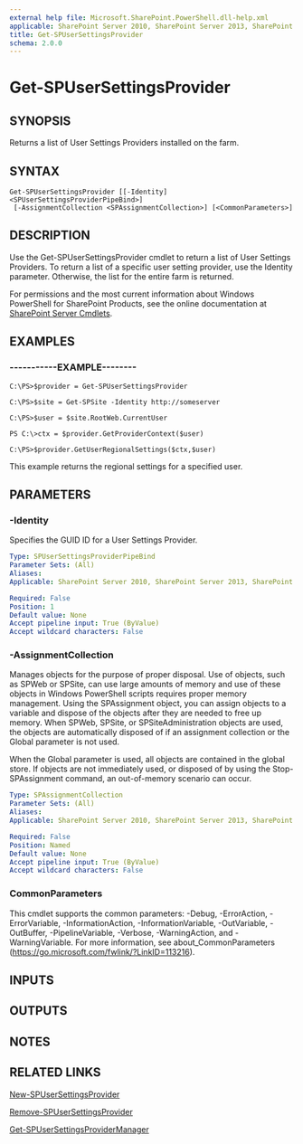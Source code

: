 ```yaml
---
external help file: Microsoft.SharePoint.PowerShell.dll-help.xml
applicable: SharePoint Server 2010, SharePoint Server 2013, SharePoint Server 2016, SharePoint Server 2019
title: Get-SPUserSettingsProvider
schema: 2.0.0
---
```


# Get-SPUserSettingsProvider

## SYNOPSIS

Returns a list of User Settings Providers installed on the farm.



## SYNTAX

```
Get-SPUserSettingsProvider [[-Identity] <SPUserSettingsProviderPipeBind>]
 [-AssignmentCollection <SPAssignmentCollection>] [<CommonParameters>]
```

## DESCRIPTION
Use the Get-SPUserSettingsProvider cmdlet to return a list of User Settings Providers.
To return a list of a specific user setting provider, use the Identity parameter.
Otherwise, the list for the entire farm is returned.

For permissions and the most current information about Windows PowerShell for SharePoint Products, see the online documentation at [SharePoint Server Cmdlets](https://docs.microsoft.com/powershell/sharepoint/sharepoint-server/sharepoint-server-cmdlets).

## EXAMPLES

### -----------EXAMPLE-------- 
```
C:\PS>$provider = Get-SPUserSettingsProvider

C:\PS>$site = Get-SPSite -Identity http://someserver

C:\PS>$user = $site.RootWeb.CurrentUser

PS C:\>ctx = $provider.GetProviderContext($user)

C:\PS>$provider.GetUserRegionalSettings($ctx,$user)
```

This example returns the regional settings for a specified user.

## PARAMETERS

### -Identity
Specifies the GUID ID for a User Settings Provider.

```yaml
Type: SPUserSettingsProviderPipeBind
Parameter Sets: (All)
Aliases: 
Applicable: SharePoint Server 2010, SharePoint Server 2013, SharePoint Server 2016, SharePoint Server 2019

Required: False
Position: 1
Default value: None
Accept pipeline input: True (ByValue)
Accept wildcard characters: False
```

### -AssignmentCollection
Manages objects for the purpose of proper disposal.
Use of objects, such as SPWeb or SPSite, can use large amounts of memory and use of these objects in Windows PowerShell scripts requires proper memory management.
Using the SPAssignment object, you can assign objects to a variable and dispose of the objects after they are needed to free up memory.
When SPWeb, SPSite, or SPSiteAdministration objects are used, the objects are automatically disposed of if an assignment collection or the Global parameter is not used.

When the Global parameter is used, all objects are contained in the global store.
If objects are not immediately used, or disposed of by using the Stop-SPAssignment command, an out-of-memory scenario can occur.

```yaml
Type: SPAssignmentCollection
Parameter Sets: (All)
Aliases: 
Applicable: SharePoint Server 2010, SharePoint Server 2013, SharePoint Server 2016, SharePoint Server 2019

Required: False
Position: Named
Default value: None
Accept pipeline input: True (ByValue)
Accept wildcard characters: False
```

### CommonParameters
This cmdlet supports the common parameters: -Debug, -ErrorAction, -ErrorVariable, -InformationAction, -InformationVariable, -OutVariable, -OutBuffer, -PipelineVariable, -Verbose, -WarningAction, and -WarningVariable. For more information, see about_CommonParameters (https://go.microsoft.com/fwlink/?LinkID=113216).

## INPUTS

## OUTPUTS

## NOTES

## RELATED LINKS

[New-SPUserSettingsProvider](New-SPUserSettingsProvider.md)

[Remove-SPUserSettingsProvider](Remove-SPUserSettingsProvider.md)

[Get-SPUserSettingsProviderManager](Get-SPUserSettingsProviderManager.md)

